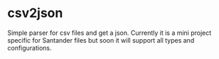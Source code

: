 # csv2json
Simple parser for csv files and get a json. Currently it is a mini project specific for Santander files but soon it will support all types and configurations.
